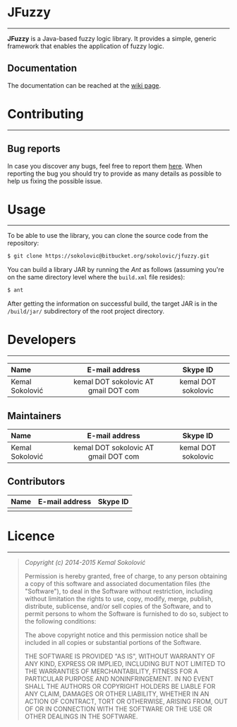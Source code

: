 # JFuzzy
* * *

**JFuzzy** is a Java-based fuzzy logic library. It provides a simple, generic framework that enables the application of fuzzy logic. 

## Documentation 

The documentation can be reached at the [wiki page](https://bitbucket.org/sokolovic/jfuzzy/wiki).

# Contributing
* * *

## Bug reports

In case you discover any bugs, feel free to report them [here](https://bitbucket.org/sokolovic/jfuzzy/issues). When reporting the bug you should try to provide as many details as possible to help us fixing the possible issue.

# Usage
* * *

To be able to use the library, you can clone the source code from the repository:

```sh
$ git clone https://sokolovic@bitbucket.org/sokolovic/jfuzzy.git
```

You can build a library JAR by running the *Ant* as follows (assuming you're on the same directory level where the ```build.xml``` file resides):

```sh
$ ant
```

After getting the information on successful build, the target JAR is in the ```/build/jar/``` subdirectory of the root project directory. 

# Developers
* * *

| Name            | E-mail address                       | Skype ID            |
|:----------------|:------------------------------------:|:-------------------:|
| Kemal Sokolović | kemal DOT sokolovic AT gmail DOT com | kemal DOT sokolovic |


## Maintainers

| Name            | E-mail address                       | Skype ID            |
|:----------------|:------------------------------------:|:-------------------:|
| Kemal Sokolović | kemal DOT sokolovic AT gmail DOT com | kemal DOT sokolovic |

## Contributors

| Name            | E-mail address                       | Skype ID            |
|:----------------|:------------------------------------:|:-------------------:|
|                 |                                      |                     |

# Licence
* * *

> *Copyright (c) 2014-2015 Kemal Sokolović <kemal DOT sokolovic AT gmail DOT com>*
>
> Permission is hereby granted, free of charge, to any person obtaining a copy of
> this software and associated documentation files (the "Software"), to deal in the
> Software without restriction, including without limitation the rights to use,
> copy, modify, merge, publish, distribute, sublicense, and/or sell copies of the
> Software, and to permit persons to whom the Software is furnished to do so,
> subject to the following conditions:
>
> The above copyright notice and this permission notice shall be included in all
> copies or substantial portions of the Software.
> 
> THE SOFTWARE IS PROVIDED "AS IS", WITHOUT WARRANTY OF ANY KIND, EXPRESS OR
> IMPLIED, INCLUDING BUT NOT LIMITED TO THE WARRANTIES OF MERCHANTABILITY,
> FITNESS FOR A PARTICULAR PURPOSE AND NONINFRINGEMENT.
> IN NO EVENT SHALL THE AUTHORS OR COPYRIGHT HOLDERS BE LIABLE FOR ANY CLAIM,
> DAMAGES OR OTHER LIABILITY, WHETHER IN AN ACTION OF CONTRACT, TORT OR OTHERWISE,
> ARISING FROM, OUT OF OR IN CONNECTION WITH THE SOFTWARE OR THE USE OR OTHER
> DEALINGS IN THE SOFTWARE.


